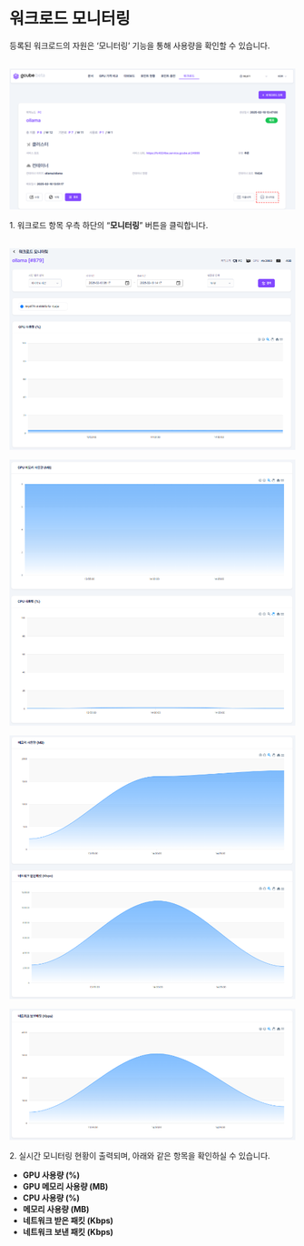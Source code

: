 # **워크로드 모니터링**

등록된 워크로드의 자원은 ‘모니터링’ 기능을 통해 사용량을 확인할 수 있습니다. <br><br>

![워크로드 모니터링 메인 화면 이미지.PNG](img/monitor-workload/워크로드%20모니터링%20메인%20화면%20이미지.PNG)

1\. 워크로드 항목 우측 하단의 “**모니터링**” 버튼을 클릭합니다. <br><br>

![워크로드 모니터링 사용량 표시 1 이미지.PNG](img/monitor-workload/워크로드%20모니터링%20사용량%20표시%201%20이미지.PNG)

![워크로드 모니터링 사용량 표시 2 이미지.PNG](img/monitor-workload/워크로드%20모니터링%20사용량%20표시%202%20이미지.PNG)

![워크로드 모니터링 사용량 표시 3 이미지.PNG](img/monitor-workload/워크로드%20모니터링%20사용량%20표시%203%20이미지.PNG)

![워크로드 모니터링 사용량 표시 4 이미지.PNG](img/monitor-workload/워크로드%20모니터링%20사용량%20표시%204%20이미지.PNG)

2\. 실시간 모니터링 현황이 출력되며, 아래와 같은 항목을 확인하실 수 있습니다. <br>
- __GPU 사용량 (%)__ <br>
- __GPU 메모리 사용량 (MB)__  <br>
- __CPU 사용량 (%)__  <br>
- __메모리 사용량 (MB)__  <br>
- __네트워크 받은 패킷 (Kbps)__  <br>
- __네트워크 보낸 패킷 (Kbps)__  

<br>